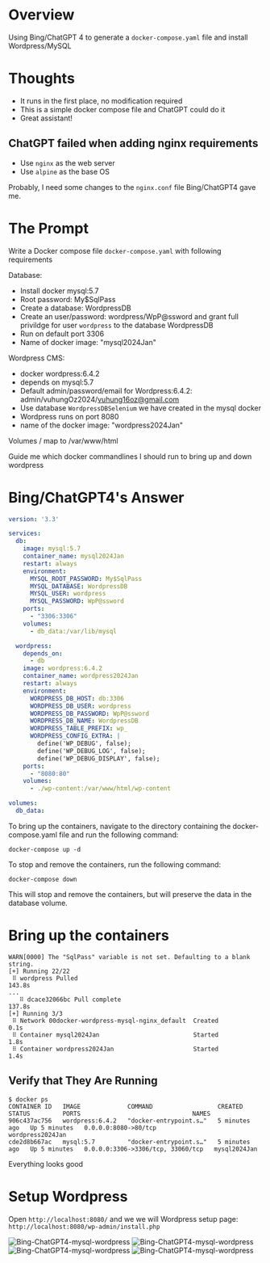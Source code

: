 # Overview 

Using Bing/ChatGPT 4 to generate a `docker-compose.yaml` file and install Wordpress/MySQL 

# Thoughts 
- It runs in the first place, no modification required 
- This is a simple docker compose file and ChatGPT could do it
- Great assistant! 

## ChatGPT failed when adding nginx requirements 

- Use `nginx` as the web server 
- Use `alpine` as the base OS

Probably, I need some changes to the `nginx.conf` file Bing/ChatGPT4 gave me. 

# The Prompt

Write a Docker compose file `docker-compose.yaml` with following requirements 

Database: 
- Install docker mysql:5.7
- Root password: My$SqlPass
- Create a database: WordpressDB
- Create an user/password: wordpress/WpP@ssword and grant full privildge for user `wordpress` to the database WordpressDB
- Run on default port 3306
- Name of docker image: "mysql2024Jan"

Wordpress CMS:
- docker wordpress:6.4.2
- depends on mysql:5.7
- Default admin/password/email for Wordpress:6.4.2: admin/vuhungOz2024/vuhung16oz@gmail.com
- Use database `WordpressDBSelenium` we have created in the mysql docker
- Wordpress runs on port 8080
- name of the docker image: "wordpress2024Jan"


Volumes / map to /var/www/html

Guide me which docker commandlines I should run to bring up and down wordpress

# Bing/ChatGPT4's Answer 

```yaml
version: '3.3'

services:
  db:
    image: mysql:5.7
    container_name: mysql2024Jan
    restart: always
    environment:
      MYSQL_ROOT_PASSWORD: My$SqlPass
      MYSQL_DATABASE: WordpressDB
      MYSQL_USER: wordpress
      MYSQL_PASSWORD: WpP@ssword
    ports:
      - "3306:3306"
    volumes:
      - db_data:/var/lib/mysql

  wordpress:
    depends_on:
      - db
    image: wordpress:6.4.2
    container_name: wordpress2024Jan
    restart: always
    environment:
      WORDPRESS_DB_HOST: db:3306
      WORDPRESS_DB_USER: wordpress
      WORDPRESS_DB_PASSWORD: WpP@ssword
      WORDPRESS_DB_NAME: WordpressDB
      WORDPRESS_TABLE_PREFIX: wp_
      WORDPRESS_CONFIG_EXTRA: |
        define('WP_DEBUG', false);
        define('WP_DEBUG_LOG', false);
        define('WP_DEBUG_DISPLAY', false);
    ports:
      - "8080:80"
    volumes:
      - ./wp-content:/var/www/html/wp-content

volumes:
  db_data:
```
To bring up the containers, navigate to the directory containing the docker-compose.yaml file and run the following command:

```
docker-compose up -d
```
To stop and remove the containers, run the following command:

```
docker-compose down
```

This will stop and remove the containers, but will preserve the data in the database volume.

# Bring up the containers 

```vhmac:00.Docker-Wordpress-MySQL-Nginx vuhung$ docker-compose up -d
WARN[0000] The "SqlPass" variable is not set. Defaulting to a blank string.
[+] Running 22/22
 ⠿ wordpress Pulled                                                                                                   143.8s
...
   ⠿ dcace32066bc Pull complete                                                                                       137.8s
[+] Running 3/3
 ⠿ Network 00docker-wordpress-mysql-nginx_default  Created                                                              0.1s
 ⠿ Container mysql2024Jan                          Started                                                              1.8s
 ⠿ Container wordpress2024Jan                      Started                                                              1.4s
```

## Verify that They Are Running 

```
$ docker ps
CONTAINER ID   IMAGE             COMMAND                  CREATED         STATUS         PORTS                               NAMES
906c437ac756   wordpress:6.4.2   "docker-entrypoint.s…"   5 minutes ago   Up 5 minutes   0.0.0.0:8080->80/tcp                wordpress2024Jan
cde2d8b667ac   mysql:5.7         "docker-entrypoint.s…"   5 minutes ago   Up 5 minutes   0.0.0.0:3306->3306/tcp, 33060/tcp   mysql2024Jan
```

Everything looks good

# Setup Wordpress

Open `http://localhost:8080/`
and we we will Wordpress setup page: `http://localhost:8080/wp-admin/install.php`

![Bing-ChatGPT4-mysql-wordpress](https://github.com/vuhung16au/chatgpt/blob/main/Bing-ChatGPT4-mysql-wordpress-01.png?raw=true)
![Bing-ChatGPT4-mysql-wordpress](https://github.com/vuhung16au/chatgpt/blob/main/Bing-ChatGPT4-mysql-wordpress-02.png?raw=true)
![Bing-ChatGPT4-mysql-wordpress](https://github.com/vuhung16au/chatgpt/blob/main/Bing-ChatGPT4-mysql-wordpress-03.png?raw=true)
![Bing-ChatGPT4-mysql-wordpress](https://github.com/vuhung16au/chatgpt/blob/main/Bing-ChatGPT4-mysql-wordpress-04.png?raw=true)
